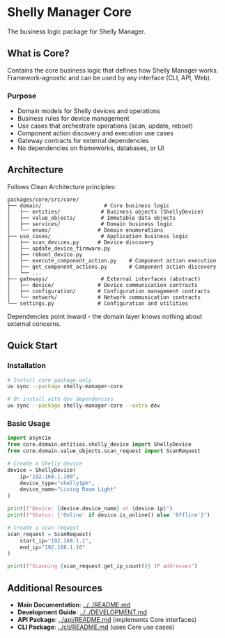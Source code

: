 # Shelly Manager Core

The business logic package for Shelly Manager.

## What is Core?

Contains the core business logic that defines how Shelly Manager works. Framework-agnostic and can be used by any interface (CLI, API, Web).

### Purpose

- Domain models for Shelly devices and operations
- Business rules for device management
- Use cases that orchestrate operations (scan, update, reboot)
- Component action discovery and execution use cases
- Gateway contracts for external dependencies
- No dependencies on frameworks, databases, or UI

## Architecture

Follows Clean Architecture principles:

```
packages/core/src/core/
├── domain/                    # Core business logic
│   ├── entities/             # Business objects (ShellyDevice)
│   ├── value_objects/        # Immutable data objects
│   ├── services/             # Domain business logic
│   └── enums/               # Domain enumerations
├── use_cases/                # Application business logic
│   ├── scan_devices.py      # Device discovery
│   ├── update_device_firmware.py
│   ├── reboot_device.py
│   ├── execute_component_action.py    # Component action execution
│   ├── get_component_actions.py       # Component action discovery
│   └── ...
├── gateways/                 # External interfaces (abstract)
│   ├── device/              # Device communication contracts
│   ├── configuration/       # Configuration management contracts
│   └── network/             # Network communication contracts
└── settings.py              # Configuration and utilities
```

Dependencies point inward - the domain layer knows nothing about external concerns.

## Quick Start

### Installation

```bash
# Install core package only
uv sync --package shelly-manager-core

# Or install with dev dependencies
uv sync --package shelly-manager-core --extra dev
```

### Basic Usage

```python
import asyncio
from core.domain.entities.shelly_device import ShellyDevice
from core.domain.value_objects.scan_request import ScanRequest

# Create a Shelly device
device = ShellyDevice(
    ip="192.168.1.100",
    device_type="shelly1pm",
    device_name="Living Room Light"
)

print(f"Device: {device.device_name} at {device.ip}")
print(f"Status: {'Online' if device.is_online() else 'Offline'}")

# Create a scan request
scan_request = ScanRequest(
    start_ip="192.168.1.1",
    end_ip="192.168.1.10"
)

print(f"Scanning {scan_request.get_ip_count()} IP addresses")
```

## Additional Resources

- **Main Documentation**: [../../README.md](../../README.md)
- **Development Guide**: [../../DEVELOPMENT.md](../../DEVELOPMENT.md)
- **API Package**: [../api/README.md](../api/README.md) (implements Core interfaces)
- **CLI Package**: [../cli/README.md](../cli/README.md) (uses Core use cases)
